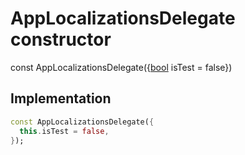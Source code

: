 


# AppLocalizationsDelegate constructor






const
AppLocalizationsDelegate(\{[bool](https://api.flutter.dev/flutter/dart-core/bool-class.html) isTest = false})





## Implementation

```dart
const AppLocalizationsDelegate({
  this.isTest = false,
});
```








